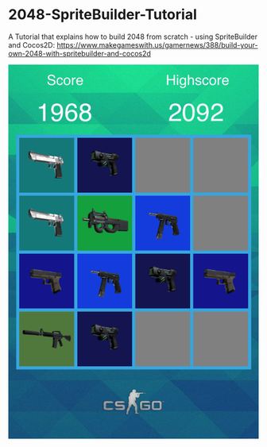 2048-SpriteBuilder-Tutorial
===========================
A Tutorial that explains how to build 2048 from scratch - using SpriteBuilder and Cocos2D: https://www.makegameswith.us/gamernews/388/build-your-own-2048-with-spritebuilder-and-cocos2d

![image](Gungame.png)
